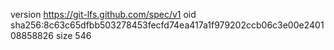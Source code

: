 version https://git-lfs.github.com/spec/v1
oid sha256:8c63c65dfbb503278453fecfd74ea417a1f979202ccb06c3e00e240108858826
size 546
